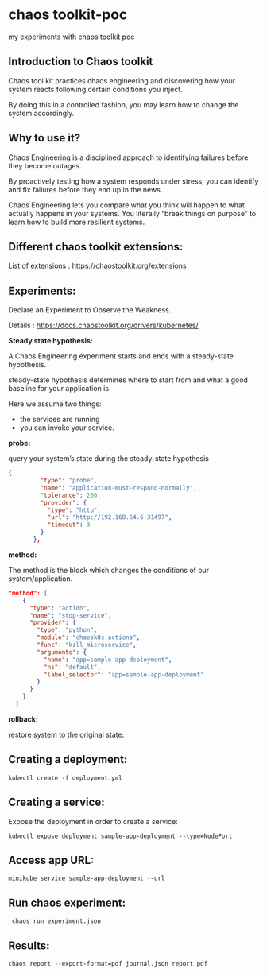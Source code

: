 # chaos toolkit-poc
my experiments with chaos toolkit poc

## Introduction to Chaos toolkit

Chaos tool kit practices chaos engineering and discovering how your system reacts following certain conditions you inject. 

By doing this in a controlled fashion, you may learn how to change the system accordingly.

## Why to use it?

Chaos Engineering is a disciplined approach to identifying failures before they become outages. 

By proactively testing how a system responds under stress, you can identify and fix failures before they end up in the news.

Chaos Engineering lets you compare what you think will happen to what actually happens in your systems. You literally “break things on purpose” to learn how to build more resilient systems.

## Different chaos toolkit extensions:

List of extensions : https://chaostoolkit.org/extensions

## Experiments:

Declare an Experiment to Observe the Weakness.

Details : https://docs.chaostoolkit.org/drivers/kubernetes/

**Steady state hypothesis:**

A Chaos Engineering experiment starts and ends with a steady-state hypothesis.

steady-state hypothesis determines where to start from and what a good baseline for your application is.

Here we assume two things:

* the services are running
* you can invoke your service.


**probe:** 

query your system’s state during the steady-state hypothesis

```json
{
         "type": "probe",
         "name": "application-must-respond-normally",
         "tolerance": 200,
         "provider": {
           "type": "http",
           "url": "http://192.168.64.6:31497",
           "timeout": 3
         }
       },
 ```

**method:** 

The method is the block which changes the conditions of our system/application.

```json
"method": [
    {
      "type": "action",
      "name": "stop-service",
      "provider": {
        "type": "python",
        "module": "chaosk8s.actions",
        "func": "kill_microservice",
        "arguments": {
          "name": "app=sample-app-deployment",
          "ns": "default",
          "label_selector": "app=sample-app-deployment"
        }
      }
    }
  ]

```

**rollback:** 

restore system to the original state.


## Creating a deployment:

```kubectl create -f deployment.yml```

## Creating a service:

Expose the deployment in order to create a service:

```kubectl expose deployment sample-app-deployment --type=NodePort```

## Access app URL:
```minikube service sample-app-deployment --url```

## Run chaos experiment:

``` chaos run experiment.json```

## Results:

```chaos report --export-format=pdf journal.json report.pdf```

